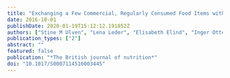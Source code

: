 ```yaml
---
title: "Exchanging a Few Commercial, Regularly Consumed Food Items with Improved Fat Quality Reduces Total Cholesterol and LDL-Cholesterol: A Double-Blind, Randomised Controlled Trial"
date: 2016-10-01
publishDate: 2020-01-19T15:12:12.191852Z
authors: ["Stine M Ulven", "Lena Leder", "Elisabeth Elind", "Inger Ottestad", "Jacob J Christensen", "Vibeke H Telle-Hansen", "Anne J Skjetne", "Ellen Raael", "Navida A Sheikh", "Marianne Holck", "Kristin Torvik", "Amandine Lamglait", "Kari Thyholt", "Marte G Byfuglien", "Linda Granlund", "Lene F Andersen", "Kirsten B Holven"]
publication_types: ["2"]
abstract: ""
featured: false
publication: "*The British journal of nutrition*"
doi: "10.1017/S0007114516003445"
---
```


